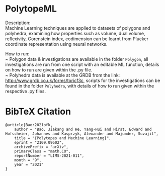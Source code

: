 # PolytopeML
Description:   
Machine Learning techniques are applied to datasets of polygons and polyhedra, examining how properties such as volume, dual volume, reflexivity, Gorenstein index, codimension can be learnt from Plucker coordinate representation using neural networks.

How to run:  
~ Polygon data & investigations are available in the folder `Polygon`, all investigations are run from one script with an editable ML function, details on how to run are given within the .py file.  
~ Polyhedra data is available at the GRDB from the link: http://www.grdb.co.uk/forms/toricf3c, scripts for the investigations can be found in the folder `Polyhedra`, with details of how to run given within the respective .py files.    

# BibTeX Citation
``` 
@article{Bao:2021ofk,
    author = "Bao, Jiakang and He, Yang-Hui and Hirst, Edward and Hofscheier, Johannes and Kasprzyk, Alexander and Majumder, Suvajit",
    title = "{Polytopes and Machine Learning}",
    eprint = "2109.09602",
    archivePrefix = "arXiv",
    primaryClass = "math.CO",
    reportNumber = "LIMS-2021-011",
    month = "9",
    year = "2021"
}
```
